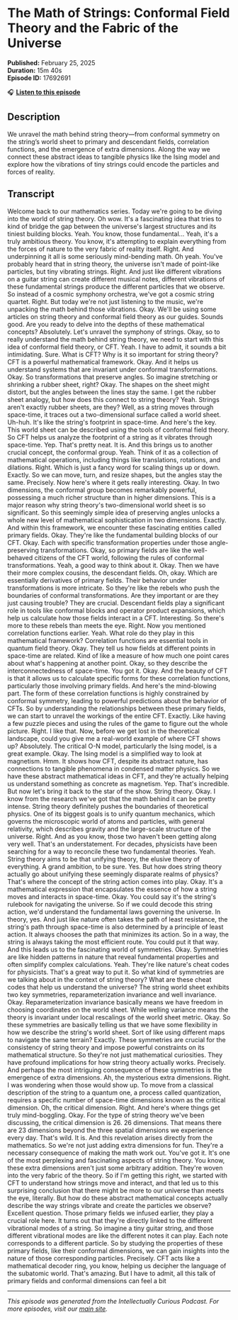 # The Math of Strings: Conformal Field Theory and the Fabric of the Universe

**Published:** February 25, 2025  
**Duration:** 15m 40s  
**Episode ID:** 17692691

🎧 **[Listen to this episode](https://intellectuallycurious.buzzsprout.com/2529712/episodes/17692691-the-math-of-strings-conformal-field-theory-and-the-fabric-of-the-universe)**

## Description

We unravel the math behind string theory—from conformal symmetry on the string’s world sheet to primary and descendant fields, correlation functions, and the emergence of extra dimensions. Along the way we connect these abstract ideas to tangible physics like the Ising model and explore how the vibrations of tiny strings could encode the particles and forces of reality.

## Transcript

Welcome back to our mathematics series. Today we're going to be diving into the world of string theory. Oh wow. It's a fascinating idea that tries to kind of bridge the gap between the universe's largest structures and its tiniest building blocks. Yeah. You know, those fundamental... Yeah, it's a truly ambitious theory. You know, it's attempting to explain everything from the forces of nature to the very fabric of reality itself. Right. And underpinning it all is some seriously mind-bending math. Oh yeah. You've probably heard that in string theory, the universe isn't made of point-like particles, but tiny vibrating strings. Right. And just like different vibrations on a guitar string can create different musical notes, different vibrations of these fundamental strings produce the different particles that we observe. So instead of a cosmic symphony orchestra, we've got a cosmic string quartet. Right. But today we're not just listening to the music, we're unpacking the math behind those vibrations. Okay. We'll be using some articles on string theory and conformal field theory as our guides. Sounds good. Are you ready to delve into the depths of these mathematical concepts? Absolutely. Let's unravel the symphony of strings. Okay, so to really understand the math behind string theory, we need to start with this idea of conformal field theory, or CFT. Yeah. I have to admit, it sounds a bit intimidating. Sure. What is CFT? Why is it so important for string theory? CFT is a powerful mathematical framework. Okay. And it helps us understand systems that are invariant under conformal transformations. Okay. So transformations that preserve angles. So imagine stretching or shrinking a rubber sheet, right? Okay. The shapes on the sheet might distort, but the angles between the lines stay the same. I get the rubber sheet analogy, but how does this connect to string theory? Yeah. Strings aren't exactly rubber sheets, are they? Well, as a string moves through space-time, it traces out a two-dimensional surface called a world sheet. Uh-huh. It's like the string's footprint in space-time. And here's the key. This world sheet can be described using the tools of conformal field theory. So CFT helps us analyze the footprint of a string as it vibrates through space-time. Yep. That's pretty neat. It is. And this brings us to another crucial concept, the conformal group. Yeah. Think of it as a collection of mathematical operations, including things like translations, rotations, and dilations. Right. Which is just a fancy word for scaling things up or down. Exactly. So we can move, turn, and resize shapes, but the angles stay the same. Precisely. Now here's where it gets really interesting. Okay. In two dimensions, the conformal group becomes remarkably powerful, possessing a much richer structure than in higher dimensions. This is a major reason why string theory's two-dimensional world sheet is so significant. So this seemingly simple idea of preserving angles unlocks a whole new level of mathematical sophistication in two dimensions. Exactly. And within this framework, we encounter these fascinating entities called primary fields. Okay. They're like the fundamental building blocks of our CFT. Okay. Each with specific transformation properties under those angle-preserving transformations. Okay, so primary fields are like the well-behaved citizens of the CFT world, following the rules of conformal transformations. Yeah, a good way to think about it. Okay. Then we have their more complex cousins, the descendant fields. Oh, okay. Which are essentially derivatives of primary fields. Their behavior under transformations is more intricate. So they're like the rebels who push the boundaries of conformal transformations. Are they important or are they just causing trouble? They are crucial. Descendant fields play a significant role in tools like conformal blocks and operator product expansions, which help us calculate how those fields interact in a CFT. Interesting. So there's more to these rebels than meets the eye. Right. Now you mentioned correlation functions earlier. Yeah. What role do they play in this mathematical framework? Correlation functions are essential tools in quantum field theory. Okay. They tell us how fields at different points in space-time are related. Kind of like a measure of how much one point cares about what's happening at another point. Okay, so they describe the interconnectedness of space-time. You got it. Okay. And the beauty of CFT is that it allows us to calculate specific forms for these correlation functions, particularly those involving primary fields. And here's the mind-blowing part. The form of these correlation functions is highly constrained by conformal symmetry, leading to powerful predictions about the behavior of CFTs. So by understanding the relationships between these primary fields, we can start to unravel the workings of the entire CFT. Exactly. Like having a few puzzle pieces and using the rules of the game to figure out the whole picture. Right. I like that. Now, before we get lost in the theoretical landscape, could you give me a real-world example of where CFT shows up? Absolutely. The critical O-N model, particularly the Ising model, is a great example. Okay. The Ising model is a simplified way to look at magnetism. Hmm. It shows how CFT, despite its abstract nature, has connections to tangible phenomena in condensed matter physics. So we have these abstract mathematical ideas in CFT, and they're actually helping us understand something as concrete as magnetism. Yep. That's incredible. But now let's bring it back to the star of the show. String theory. Okay. I know from the research we've got that the math behind it can be pretty intense. String theory definitely pushes the boundaries of theoretical physics. One of its biggest goals is to unify quantum mechanics, which governs the microscopic world of atoms and particles, with general relativity, which describes gravity and the large-scale structure of the universe. Right. And as you know, those two haven't been getting along very well. That's an understatement. For decades, physicists have been searching for a way to reconcile these two fundamental theories. Yeah. String theory aims to be that unifying theory, the elusive theory of everything. A grand ambition, to be sure. Yes. But how does string theory actually go about unifying these seemingly disparate realms of physics? That's where the concept of the string action comes into play. Okay. It's a mathematical expression that encapsulates the essence of how a string moves and interacts in space-time. Okay. You could say it's the string's rulebook for navigating the universe. So if we could decode this string action, we'd understand the fundamental laws governing the universe. In theory, yes. And just like nature often takes the path of least resistance, the string's path through space-time is also determined by a principle of least action. It always chooses the path that minimizes its action. So in a way, the string is always taking the most efficient route. You could put it that way. And this leads us to the fascinating world of symmetries. Okay. Symmetries are like hidden patterns in nature that reveal fundamental properties and often simplify complex calculations. Yeah. They're like nature's cheat codes for physicists. That's a great way to put it. So what kind of symmetries are we talking about in the context of string theory? What are these cheat codes that help us understand the universe? The string world sheet exhibits two key symmetries, reparameterization invariance and well invariance. Okay. Reparameterization invariance basically means we have freedom in choosing coordinates on the world sheet. While welling variance means the theory is invariant under local rescalings of the world sheet metric. Okay. So these symmetries are basically telling us that we have some flexibility in how we describe the string's world sheet. Sort of like using different maps to navigate the same terrain? Exactly. These symmetries are crucial for the consistency of string theory and impose powerful constraints on its mathematical structure. So they're not just mathematical curiosities. They have profound implications for how string theory actually works. Precisely. And perhaps the most intriguing consequence of these symmetries is the emergence of extra dimensions. Ah, the mysterious extra dimensions. Right. I was wondering when those would show up. To move from a classical description of the string to a quantum one, a process called quantization, requires a specific number of space-time dimensions known as the critical dimension. Oh, the critical dimension. Right. And here's where things get truly mind-boggling. Okay. For the type of string theory we've been discussing, the critical dimension is 26. 26 dimensions. That means there are 23 dimensions beyond the three spatial dimensions we experience every day. That's wild. It is. And this revelation arises directly from the mathematics. So we're not just adding extra dimensions for fun. They're a necessary consequence of making the math work out. You've got it. It's one of the most perplexing and fascinating aspects of string theory. You know, these extra dimensions aren't just some arbitrary addition. They're woven into the very fabric of the theory. So if I'm getting this right, we started with CFT to understand how strings move and interact, and that led us to this surprising conclusion that there might be more to our universe than meets the eye, literally. But how do these abstract mathematical concepts actually describe the way strings vibrate and create the particles we observe? Excellent question. Those primary fields we infused earlier, they play a crucial role here. It turns out that they're directly linked to the different vibrational modes of a string. So imagine a tiny guitar string, and those different vibrational modes are like the different notes it can play. Each note corresponds to a different particle. So by studying the properties of these primary fields, like their conformal dimensions, we can gain insights into the nature of those corresponding particles. Precisely. CFT acts like a mathematical decoder ring, you know, helping us decipher the language of the subatomic world. That's amazing. But I have to admit, all this talk of primary fields and conformal dimensions can feel a bit

---
*This episode was generated from the Intellectually Curious Podcast. For more episodes, visit our [main site](https://intellectuallycurious.buzzsprout.com).*
